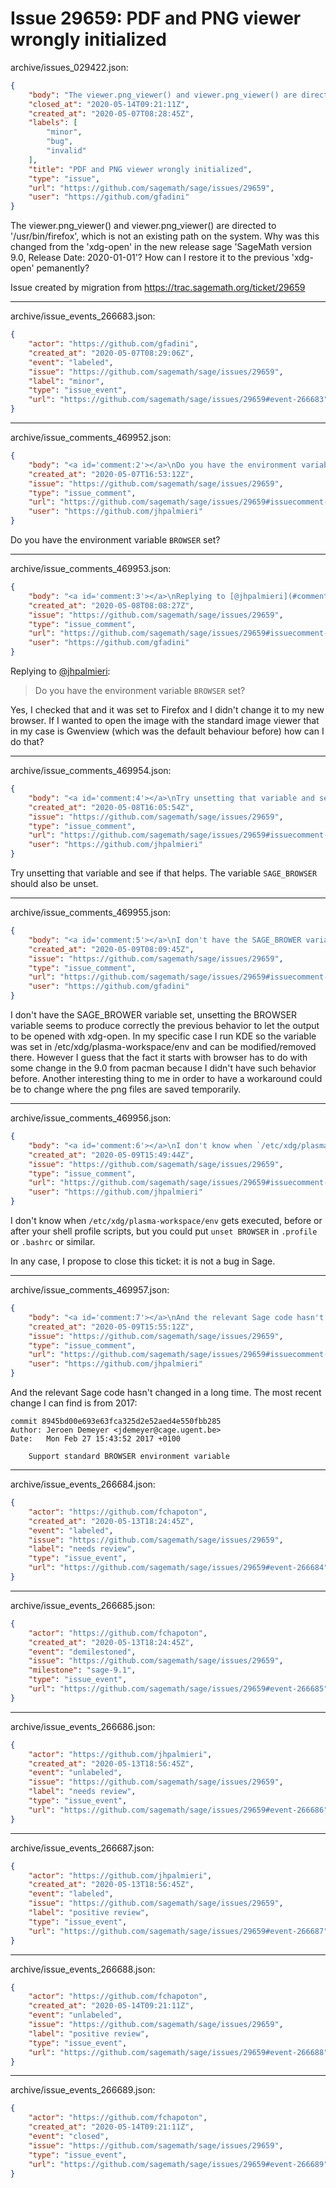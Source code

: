 # Issue 29659: PDF and PNG viewer wrongly initialized

archive/issues_029422.json:
```json
{
    "body": "The viewer.png_viewer() and viewer.png_viewer() are directed to '/usr/bin/firefox', which is not an existing path on the system. Why was this changed from the 'xdg-open' in the new release sage                                                                                                                                                                          'SageMath version 9.0, Release Date: 2020-01-01'?\nHow can I restore it to the previous 'xdg-open' pemanently?\n\nIssue created by migration from https://trac.sagemath.org/ticket/29659\n\n",
    "closed_at": "2020-05-14T09:21:11Z",
    "created_at": "2020-05-07T08:28:45Z",
    "labels": [
        "minor",
        "bug",
        "invalid"
    ],
    "title": "PDF and PNG viewer wrongly initialized",
    "type": "issue",
    "url": "https://github.com/sagemath/sage/issues/29659",
    "user": "https://github.com/gfadini"
}
```
The viewer.png_viewer() and viewer.png_viewer() are directed to '/usr/bin/firefox', which is not an existing path on the system. Why was this changed from the 'xdg-open' in the new release sage                                                                                                                                                                          'SageMath version 9.0, Release Date: 2020-01-01'?
How can I restore it to the previous 'xdg-open' pemanently?

Issue created by migration from https://trac.sagemath.org/ticket/29659





---

archive/issue_events_266683.json:
```json
{
    "actor": "https://github.com/gfadini",
    "created_at": "2020-05-07T08:29:06Z",
    "event": "labeled",
    "issue": "https://github.com/sagemath/sage/issues/29659",
    "label": "minor",
    "type": "issue_event",
    "url": "https://github.com/sagemath/sage/issues/29659#event-266683"
}
```



---

archive/issue_comments_469952.json:
```json
{
    "body": "<a id='comment:2'></a>\nDo you have the environment variable `BROWSER` set?",
    "created_at": "2020-05-07T16:53:12Z",
    "issue": "https://github.com/sagemath/sage/issues/29659",
    "type": "issue_comment",
    "url": "https://github.com/sagemath/sage/issues/29659#issuecomment-469952",
    "user": "https://github.com/jhpalmieri"
}
```

<a id='comment:2'></a>
Do you have the environment variable `BROWSER` set?



---

archive/issue_comments_469953.json:
```json
{
    "body": "<a id='comment:3'></a>\nReplying to [@jhpalmieri](#comment%3A2):\n> Do you have the environment variable `BROWSER` set?\n\nYes, I checked that and it was set to Firefox and I didn't change it to my new browser. If I wanted to open the image with the standard image viewer that in my case is Gwenview (which was the default behaviour before) how can I do that?",
    "created_at": "2020-05-08T08:08:27Z",
    "issue": "https://github.com/sagemath/sage/issues/29659",
    "type": "issue_comment",
    "url": "https://github.com/sagemath/sage/issues/29659#issuecomment-469953",
    "user": "https://github.com/gfadini"
}
```

<a id='comment:3'></a>
Replying to [@jhpalmieri](#comment%3A2):
> Do you have the environment variable `BROWSER` set?

Yes, I checked that and it was set to Firefox and I didn't change it to my new browser. If I wanted to open the image with the standard image viewer that in my case is Gwenview (which was the default behaviour before) how can I do that?



---

archive/issue_comments_469954.json:
```json
{
    "body": "<a id='comment:4'></a>\nTry unsetting that variable and see if that helps. The variable `SAGE_BROWSER` should also be unset.",
    "created_at": "2020-05-08T16:05:54Z",
    "issue": "https://github.com/sagemath/sage/issues/29659",
    "type": "issue_comment",
    "url": "https://github.com/sagemath/sage/issues/29659#issuecomment-469954",
    "user": "https://github.com/jhpalmieri"
}
```

<a id='comment:4'></a>
Try unsetting that variable and see if that helps. The variable `SAGE_BROWSER` should also be unset.



---

archive/issue_comments_469955.json:
```json
{
    "body": "<a id='comment:5'></a>\nI don't have the SAGE_BROWER variable set, unsetting the BROWSER variable seems to produce correctly the previous behavior to let the output to be opened with xdg-open.\nIn my specific case I run KDE so the variable was set in /etc/xdg/plasma-workspace/env and can be modified/removed there.\nHowever I guess that the fact it starts with browser has to do with some change in the 9.0 from pacman because I didn't have such behavior before.\nAnother interesting thing to me in order to have a workaround could be to change where the png files are saved temporarily.",
    "created_at": "2020-05-09T08:09:45Z",
    "issue": "https://github.com/sagemath/sage/issues/29659",
    "type": "issue_comment",
    "url": "https://github.com/sagemath/sage/issues/29659#issuecomment-469955",
    "user": "https://github.com/gfadini"
}
```

<a id='comment:5'></a>
I don't have the SAGE_BROWER variable set, unsetting the BROWSER variable seems to produce correctly the previous behavior to let the output to be opened with xdg-open.
In my specific case I run KDE so the variable was set in /etc/xdg/plasma-workspace/env and can be modified/removed there.
However I guess that the fact it starts with browser has to do with some change in the 9.0 from pacman because I didn't have such behavior before.
Another interesting thing to me in order to have a workaround could be to change where the png files are saved temporarily.



---

archive/issue_comments_469956.json:
```json
{
    "body": "<a id='comment:6'></a>\nI don't know when `/etc/xdg/plasma-workspace/env` gets executed, before or after your shell profile scripts, but you could put `unset BROWSER` in `.profile` or `.bashrc` or similar.\n\nIn any case, I propose to close this ticket: it is not a bug in Sage.",
    "created_at": "2020-05-09T15:49:44Z",
    "issue": "https://github.com/sagemath/sage/issues/29659",
    "type": "issue_comment",
    "url": "https://github.com/sagemath/sage/issues/29659#issuecomment-469956",
    "user": "https://github.com/jhpalmieri"
}
```

<a id='comment:6'></a>
I don't know when `/etc/xdg/plasma-workspace/env` gets executed, before or after your shell profile scripts, but you could put `unset BROWSER` in `.profile` or `.bashrc` or similar.

In any case, I propose to close this ticket: it is not a bug in Sage.



---

archive/issue_comments_469957.json:
```json
{
    "body": "<a id='comment:7'></a>\nAnd the relevant Sage code hasn't changed in a long time. The most recent change I can find is from 2017:\n\n```\ncommit 8945bd00e693e63fca325d2e52aed4e550fbb285\nAuthor: Jeroen Demeyer <jdemeyer@cage.ugent.be>\nDate:   Mon Feb 27 15:43:52 2017 +0100\n\n    Support standard BROWSER environment variable\n```",
    "created_at": "2020-05-09T15:55:12Z",
    "issue": "https://github.com/sagemath/sage/issues/29659",
    "type": "issue_comment",
    "url": "https://github.com/sagemath/sage/issues/29659#issuecomment-469957",
    "user": "https://github.com/jhpalmieri"
}
```

<a id='comment:7'></a>
And the relevant Sage code hasn't changed in a long time. The most recent change I can find is from 2017:

```
commit 8945bd00e693e63fca325d2e52aed4e550fbb285
Author: Jeroen Demeyer <jdemeyer@cage.ugent.be>
Date:   Mon Feb 27 15:43:52 2017 +0100

    Support standard BROWSER environment variable
```



---

archive/issue_events_266684.json:
```json
{
    "actor": "https://github.com/fchapoton",
    "created_at": "2020-05-13T18:24:45Z",
    "event": "labeled",
    "issue": "https://github.com/sagemath/sage/issues/29659",
    "label": "needs review",
    "type": "issue_event",
    "url": "https://github.com/sagemath/sage/issues/29659#event-266684"
}
```



---

archive/issue_events_266685.json:
```json
{
    "actor": "https://github.com/fchapoton",
    "created_at": "2020-05-13T18:24:45Z",
    "event": "demilestoned",
    "issue": "https://github.com/sagemath/sage/issues/29659",
    "milestone": "sage-9.1",
    "type": "issue_event",
    "url": "https://github.com/sagemath/sage/issues/29659#event-266685"
}
```



---

archive/issue_events_266686.json:
```json
{
    "actor": "https://github.com/jhpalmieri",
    "created_at": "2020-05-13T18:56:45Z",
    "event": "unlabeled",
    "issue": "https://github.com/sagemath/sage/issues/29659",
    "label": "needs review",
    "type": "issue_event",
    "url": "https://github.com/sagemath/sage/issues/29659#event-266686"
}
```



---

archive/issue_events_266687.json:
```json
{
    "actor": "https://github.com/jhpalmieri",
    "created_at": "2020-05-13T18:56:45Z",
    "event": "labeled",
    "issue": "https://github.com/sagemath/sage/issues/29659",
    "label": "positive review",
    "type": "issue_event",
    "url": "https://github.com/sagemath/sage/issues/29659#event-266687"
}
```



---

archive/issue_events_266688.json:
```json
{
    "actor": "https://github.com/fchapoton",
    "created_at": "2020-05-14T09:21:11Z",
    "event": "unlabeled",
    "issue": "https://github.com/sagemath/sage/issues/29659",
    "label": "positive review",
    "type": "issue_event",
    "url": "https://github.com/sagemath/sage/issues/29659#event-266688"
}
```



---

archive/issue_events_266689.json:
```json
{
    "actor": "https://github.com/fchapoton",
    "created_at": "2020-05-14T09:21:11Z",
    "event": "closed",
    "issue": "https://github.com/sagemath/sage/issues/29659",
    "type": "issue_event",
    "url": "https://github.com/sagemath/sage/issues/29659#event-266689"
}
```

